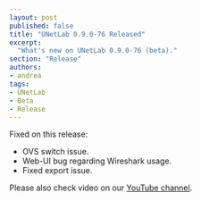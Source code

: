 ```yaml
---
layout: post
published: false
title: "UNetLab 0.9.0-76 Released"
excerpt:
  "What's new on UNetLab 0.9.0-76 (beta)."
section: "Release"
authors:
- andrea
tags:
- UNetLab
- Beta
- Release
---
```

Fixed on this release:

* OVS switch issue.
* Web-UI bug regarding Wireshark usage.
* Fixed export issue.

Please also check video on our [YouTube channel](https://www.youtube.com/c/UnifiedNetworkingLab "UNetLab YouTube Channel").
